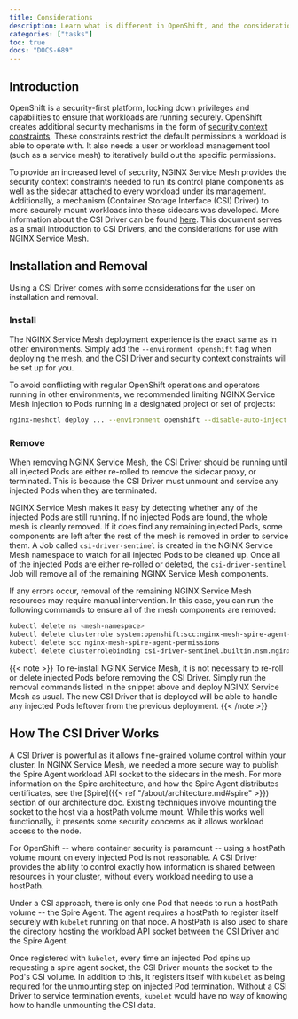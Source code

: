 ```yaml
---
title: Considerations
description: Learn what is different in OpenShift, and the considerations a user must make.
categories: ["tasks"]
toc: true
docs: "DOCS-689"
---
```


## Introduction

OpenShift is a security-first platform, locking down privileges and capabilities to ensure that workloads are running securely. OpenShift creates additional security mechanisms in the form of [security context constraints](https://docs.openshift.com/container-platform/4.8/authentication/managing-security-context-constraints.html). These constraints restrict the default permissions a workload is able to operate with. It also needs a user or workload management tool (such as a service mesh) to iteratively build out the specific permissions.

To provide an increased level of security, NGINX Service Mesh provides the security context constraints needed to run its control plane components as well as the sidecar attached to every workload under its management. Additionally, a mechanism (Container Storage Interface (CSI) Driver) to more securely mount workloads into these sidecars was developed. More information about the CSI Driver can be found [here](https://kubernetes-csi.github.io/docs/introduction.html). This document serves as a small introduction to CSI Drivers, and the considerations for use with NGINX Service Mesh.

## Installation and Removal

Using a CSI Driver comes with some considerations for the user on installation and removal.

### Install

The NGINX Service Mesh deployment experience is the exact same as in other environments. Simply add the `--environment openshift` flag when deploying the mesh, and the CSI Driver and security context constraints will be set up for you.

To avoid conflicting with regular OpenShift operations and operators running in other environments, we recommended limiting NGINX Service Mesh injection to Pods running in a designated project or set of projects:

```bash
nginx-meshctl deploy ... --environment openshift --disable-auto-inject --enabled-namespaces="<your-project1>,<your-project2>"
```

### Remove

When removing NGINX Service Mesh, the CSI Driver should be running until all injected Pods are either re-rolled to remove the sidecar proxy, or terminated. This is because the CSI Driver must unmount and service any injected Pods when they are terminated.

NGINX Service Mesh makes it easy by detecting whether any of the injected Pods are still running. If no injected Pods are found, the whole mesh is cleanly removed. If it does find any remaining injected Pods, some components are left after the rest of the mesh is removed in order to service them. A Job called `csi-driver-sentinel` is created in the NGINX Service Mesh namespace to watch for all injected Pods to be cleaned up. Once all of the injected Pods are either re-rolled or deleted, the `csi-driver-sentinel` Job will remove all of the remaining NGINX Service Mesh components.

If any errors occur, removal of the remaining NGINX Service Mesh resources may require manual intervention. In this case, you can run the following commands to ensure all of the mesh components are removed:

```bash
kubectl delete ns <mesh-namespace>
kubectl delete clusterrole system:openshift:scc:nginx-mesh-spire-agent-permissions
kubectl delete scc nginx-mesh-spire-agent-permissions
kubectl delete clusterrolebinding csi-driver-sentinel.builtin.nsm.nginx
```

{{< note >}}
To re-install NGINX Service Mesh, it is not necessary to re-roll or delete injected Pods before removing the CSI Driver. Simply run the removal commands listed in the snippet above and deploy NGINX Service Mesh as usual. The new CSI Driver that is deployed will be able to handle any injected Pods leftover from the previous deployment.
{{< /note >}}

## How The CSI Driver Works

A CSI Driver is powerful as it allows fine-grained volume control within your cluster. In NGINX Service Mesh, we needed a more secure way to publish the Spire Agent workload API socket to the sidecars in the mesh. For more information on the Spire architecture, and how the Spire Agent distributes certificates, see the [Spire]({{< ref "/about/architecture.md#spire" >}}) section of our architecture doc. Existing techniques involve mounting the socket to the host via a hostPath volume mount. While this works well functionally, it presents some security concerns as it allows workload access to the node.

For OpenShift -- where container security is paramount -- using a hostPath volume mount on every injected Pod is not reasonable. A CSI Driver provides the ability to control exactly how information is shared between resources in your cluster, without every workload needing to use a hostPath.

Under a CSI approach, there is only one Pod that needs to run a hostPath volume -- the Spire Agent. The agent requires a hostPath to register itself securely with `kubelet` running on that node. A hostPath is also used to share the directory hosting the workload API socket between the CSI Driver and the Spire Agent.

Once registered with `kubelet`, every time an injected Pod spins up requesting a spire agent socket, the CSI Driver mounts the socket to the Pod's CSI volume. In addition to this, it registers itself with `kubelet` as being required for the unmounting step on injected Pod termination. Without a CSI Driver to service termination events, `kubelet` would have no way of knowing how to handle unmounting the CSI data.

